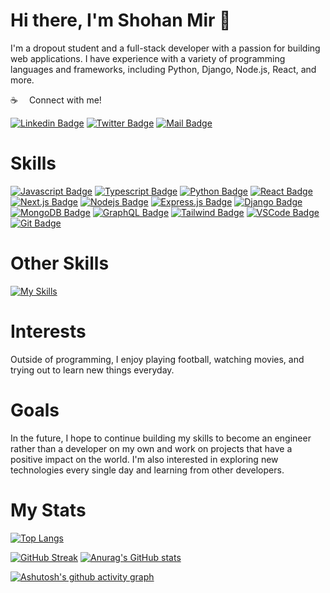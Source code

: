 # Hi there, I'm Shohan Mir 👋

I'm a dropout student and a full-stack developer with a passion for building web applications. I have experience with a variety of programming languages and frameworks, including Python, Django, Node.js, React, and more.

:coffee: &emsp;Connect with me!

[![Linkedin Badge](https://img.shields.io/badge/LinkedIn-0077B5?style=for-the-badge&logo=linkedin&logoColor=white)](https://www.linkedin.com/in/shohan-mir-771bba152/) [![Twitter Badge](https://img.shields.io/badge/Twitter-1DA1F2?style=for-the-badge&logo=twitter&logoColor=white)](https://twitter.com/imShohanMir) [![Mail Badge](https://img.shields.io/badge/Gmail-D14836?style=for-the-badge&logo=gmail&logoColor=white)](mailto:shohan7mir@gmail.com)


# Skills
[![Javascript Badge](https://img.shields.io/badge/-Javascript-F0DB4F?style=for-the-badge&labelColor=black&logo=javascript&logoColor=F0DB4F)](#) [![Typescript Badge](https://img.shields.io/badge/-Typescript-007acc?style=for-the-badge&labelColor=black&logo=typescript&logoColor=007acc)](#) [![Python Badge](https://img.shields.io/badge/-Python-007acc?style=for-the-badge&labelColor=black&logo=python&logoColor=007acc)](#) [![React Badge](https://img.shields.io/badge/-React-61DBFB?style=for-the-badge&labelColor=black&logo=react&logoColor=61DBFB)](#) [![Next.js Badge](https://img.shields.io/badge/next.js-000000?style=for-the-badge&logo=nextdotjs&logoColor=white)](#) [![Nodejs Badge](https://img.shields.io/badge/-Nodejs-3C873A?style=for-the-badge&labelColor=black&logo=node.js&logoColor=3C873A)](#) [![Express.js Badge](https://img.shields.io/badge/Express.js-000000?style=for-the-badge&logo=express&logoColor=white)](#) [![Django Badge](https://img.shields.io/badge/-Django-092E20?style=for-the-badge&labelColor=black&logo=django&logoColor=00000)](#) [![MongoDB Badge](https://img.shields.io/badge/MongoDB-4EA94B?style=for-the-badge&logo=mongodb&logoColor=white)](#) [![GraphQL Badge](https://img.shields.io/badge/-GraphQl-e535ab?style=for-the-badge&labelColor=black&logo=node.js&logoColor=e535ab)](#) [![Tailwind Badge](https://img.shields.io/badge/Tailwind%20CSS-092749?style=for-the-badge&logo=tailwindcss&logoColor=06B6D4&labelColor=000000)](#) [![VSCode Badge](https://img.shields.io/badge/Visual_Studio-5C2D91?style=for-the-badge&logo=visual%20studio&logoColor=white)](#) [![Git Badge](https://img.shields.io/badge/Git-F05032?style=for-the-badge&logo=git&logoColor=white)](#)

# Other Skills
[![My Skills](https://skillicons.dev/icons?i=wordpress,ps,ai,pr)](https://skillicons.dev)

# Interests
Outside of programming, I enjoy playing football, watching movies, and trying out to learn new things everyday.

# Goals
In the future, I hope to continue building my skills to become an engineer rather than a developer on my own and work on projects that have a positive impact on the world. I'm also interested in exploring new technologies every single day and learning from other developers.

<!---
ShohanMir/ShohanMir is a ✨ special ✨ repository because its `README.md` (this file) appears on your GitHub profile.
You can click the Preview link to take a look at your changes.
--->

# My Stats
[![Top Langs](https://github-readme-stats.vercel.app/api/top-langs/?username=ShohanMir&layout=pie&theme=react)](https://github.com/anuraghazra/github-readme-stats) 

[![GitHub Streak](https://streak-stats.demolab.com?user=ShohanMir&theme=radical)](https://git.io/streak-stats) [![Anurag's GitHub stats](https://github-readme-stats.vercel.app/api?username=ShohanMir&count_private=true&&show_icons=true&theme=radical)](https://github.com/anuraghazra/github-readme-stats) 

<!---[![Top Langs](https://github-readme-stats.vercel.app/api/top-langs/?username=ShohanMir&layout=compact&langs_count=8&theme=tokyonight)](https://github.com/anuraghazra/github-readme-stats)--->

[![Ashutosh's github activity graph](https://github-readme-activity-graph.vercel.app/graph?username=ShohanMir&theme=github-compact)](https://github.com/ashutosh00710/github-readme-activity-graph)
